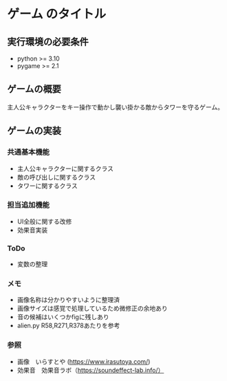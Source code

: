 # ゲーム のタイトル
## 実行環境の必要条件
* python >= 3.10
* pygame >= 2.1

## ゲームの概要
主人公キャラクターをキー操作で動かし襲い掛かる敵からタワーを守るゲーム。

## ゲームの実装
### 共通基本機能
* 主人公キャラクターに関するクラス
* 敵の呼び出しに関するクラス
* タワーに関するクラス
### 担当追加機能
* UI全般に関する改修 
* 効果音実装
### ToDo
- 変数の整理
### メモ
* 画像名称は分かりやすいように整理済
* 画像サイズは感覚で処理しているため微修正の余地あり
* 音の候補はいくつかfigに残しあり
* alien.py R58,R271,R378あたりを参考
### 参照
* 画像　いらすとや (https://www.irasutoya.com/)
* 効果音　効果音ラボ（https://soundeffect-lab.info/）
